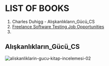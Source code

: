 
# **LIST OF BOOKS**

1. Charles Duhigg - Alışkanlıkların_Gücü_CS
2. <ins>Freelance Software Testing Job Opportunities </ins>
3. 

## Alışkanlıkların_Gücü_CS
![aliskanliklarin-gucu-kitap-incelemesi-02](https://github.com/elektroyazilim/Books/assets/25937998/10213859-a5ee-4775-9e85-b102f16577f1)



